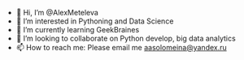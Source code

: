 - 👋 Hi, I’m @AlexMeteleva
- 👀 I’m interested in Pythoning and Data Science
- 🌱 I’m currently learning GeekBraines
- 💞️ I’m looking to collaborate on Python develop, big data analytics
- 📫 How to reach me: Please email me aasolomeina@yandex.ru

<!---
AlexMeteleva/AlexMeteleva is a ✨ special ✨ repository because its `README.md` (this file) appears on your GitHub profile.
You can click the Preview link to take a look at your changes.
--->
